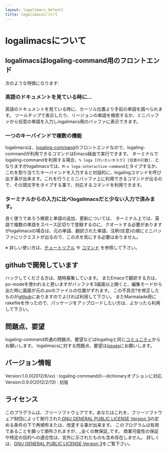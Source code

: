```yaml
---
layout: logalimacs_default
title: logalimacsについて
---
```


# logalimacsについて

## logalimacsはlogaling-command用のフロントエンド
次のような特徴になります:

### 英語のドキュメントを見ている時に...
英語のドキュメントを見ている時に、カーソル位置より手前の単語を調べられます。
ツールチップで表示したり、リージョンの単語を検索するか、ミニバッファから任意の単語を入力しlogalimacs用のバッファに表示できます。

### 一つのキーバインドで複数の機能
logalimacsは、[logaling-command](/about.html)のフロントエンドなので、logaling-commandが利用できるコマンドはEmacs経由で実行できます。
ターミナルでlogaling-commandを利用する場合、`% loga [行いたいタスク] [任意の引数]..`となりますがlogalimacsでは、`M-x loga-interactive-command`とタイプするか、これを割り当てたキーバインドを入力すると対話的に、logalingコマンドを呼び出す事が出来ます。これを行うとミニバッファ上に利用できるコマンドが出るので、その頭文字をタイプする事で、対応するコマンドを利用できます。

### ターミナルからの入力に比べlogalimacsだと少ない入力で済みます。

良く使うであろう検索と単語の追加、更新については、  ターミナル上では、英語で複数の単語をスペース区切りで登録するのに、クオートする必要がありますがlogalimacsの場合は、元の単語、翻訳された単語、注釈(任意)の順にミニバッファにリクエストが出るので、この点を気にする必要はありません。

※ 詳しい使い方は、[チュートリアル](/logalimacs_tutorial.html) や [コマンド](/logalimacs_commands.html) を参照して下さい。

## githubで開発しています

ハックしてくださる方は、随時募集しています。
またEmacsで翻訳する方は、po-modeを使われると思いますがバッファを3画面以上開くと、編集モードから出た時に画面が元の.poのファイルの位置がずれます。
この不具合?を修正したものが[github](https://github.com/logaling/logalimacs)にありますのでよければ利用して下さい。
またMarmalade用にrakefileを作ったので、パッケージをアップロードしたい方は、よかったら利用して下さい。

## 問題点、要望

logaling-command共通の問題点、要望などはlogalingと同じ[コミュニティ](/contribution.html)からお願いします。
logalimacsに対する問題点、要望は[issues](https://github.com/logaling/logalimacs/issues)にお願いします。

## バージョン情報

Version:1.0.0(2012/6/xx) : logaling-commandの--dictionaryオプションに対応
Version:0.9.0(2012/2/13) : 初版

## ライセンス
このプラグラムは、フリーソフトウェアです。あなたはこれを、フリーソフトウェア財団によって発行された[GNU GENERAL PUBLIC LICENSE Version 3](www.gnu.org/licenses/gpl-3.0.txt)の定める条件の下で再頒布または、改変する事が出来ます。
このプログラムは有用であることを願って頒布されますが、_全くの無保証_です。
商業可能性の保証や特定の目的への適合性は、言外に示されたものも含め存在しません。
詳しくは、[GNU GENERAL PUBLIC LICENSE Version 3](www.gnu.org/licenses/gpl-3.0.txt)をご覧下さい。
